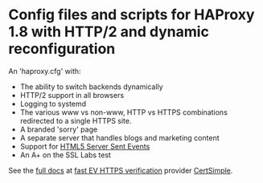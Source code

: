 # Config files and scripts for HAProxy 1.8 with HTTP/2 and dynamic reconfiguration

An 'haproxy.cfg' with:

 - The ability to switch backends dynamically
 - HTTP/2 support in all browsers
 - Logging to systemd
 - The various www vs non-www, HTTP vs HTTPS combinations redirected to a single HTTPS site.
 - A branded 'sorry' page
 - A separate server that handles blogs and marketing content
 - Support for [HTML5 Server Sent Events](https://developer.mozilla.org/en-US/docs/Web/API/Server-sent_events/Using_server-sent_events)
 - An A+ on the SSL Labs test

See the [full docs](https://certsimple.com/blog/haproxy-http2-dynamic-load-balancing-ssl) at [fast EV HTTPS verification](https://certsimple.com) provider [CertSimple](https://certsimple.com).

